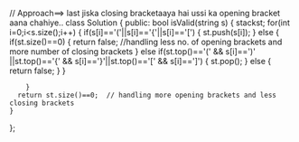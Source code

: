 // Approach==> last jiska closing bracketaaya hai ussi ka opening bracket aana chahiye.. 
class Solution {
public:
    bool isValid(string s) {
        stack<char>st;
        for(int i=0;i<s.size();i++)
        {
            if(s[i]=='('||s[i]=='{'||s[i]=='[')
            {
                st.push(s[i]);
            }
            else
            {
                if(st.size()==0)
                {
                    return false; //handling less no. of opening brackets and more number of closing    brackets
                }
                else if(st.top()=='(' && s[i]==')' ||st.top()=='{' && s[i]=='}'||st.top()=='[' && s[i]==']')
                {
                    st.pop();
                }
                else 
                {
                    return false;
                }
            }

        }
      return st.size()==0;  // handling more opening brackets and less closing brackets
    }
};

